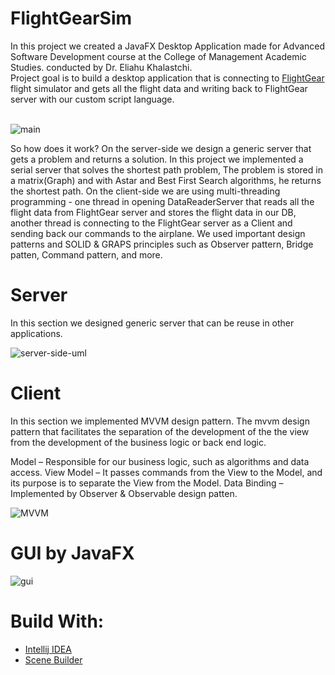# FlightGearSim

In this project we created a JavaFX Desktop Application made for Advanced Software Development course at the College of Management Academic Studies.
conducted by Dr. Eliahu Khalastchi.
<br>
Project goal is to build a desktop application that is connecting to <a href="https://www.flightgear.org/" alt="FlightGear.org">FlightGear</a> flight simulator and gets all the flight data and writing back to FlightGear server with our custom script language.
<br>
<br>

![main](https://user-images.githubusercontent.com/63789569/123982315-96693d80-d9cb-11eb-8ffb-8bb060775fb2.png)



So how does it work?
On the server-side we design a generic server that gets a problem and returns a solution. In this project we implemented a serial server that solves the shortest path problem, The problem is stored in a matrix(Graph) and with Astar and Best First Search algorithms, he returns the shortest path.
On the client-side we are using multi-threading programming - one thread in opening DataReaderServer that reads all the flight data from FlightGear server and stores the flight data in our DB, another thread is connecting to the FlightGear server as a Client and sending back our commands to the airplane. We used important design patterns and SOLID & GRAPS principles such as Observer pattern, Bridge patten, Command pattern, and more.


# Server 

In this section we designed generic server that can be reuse in other applications.

![server-side-uml](https://user-images.githubusercontent.com/63789569/123982922-1c858400-d9cc-11eb-9816-c876065b965f.png)


# Client

In this section we implemented MVVM design pattern. The mvvm design pattern that facilitates the separation of the development of the the view from the development of the business logic or back end logic.

Model – Responsible for our business logic, such as algorithms and data access.
View Model – It passes commands from the View to the Model, and its purpose is to separate the View from the Model.
Data Binding – Implemented by Observer & Observable design patten.

![MVVM](https://user-images.githubusercontent.com/63789569/123982952-23ac9200-d9cc-11eb-90cf-5488674fb354.png)



# GUI by JavaFX


![gui](https://user-images.githubusercontent.com/63789569/123983000-31621780-d9cc-11eb-9c8d-24b69bba8f6a.png)


# Build With:
<ul>
  <a href="https://www.jetbrains.com/idea/"><li>Intellij IDEA</li><a>
    <a href="https://gluonhq.com/products/scene-builder/">  <li> Scene Builder</li></a>
</ul>
